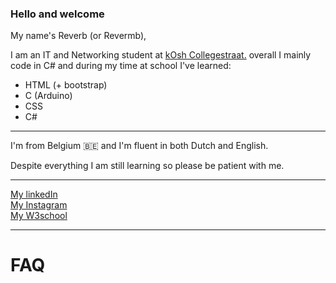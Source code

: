 ### Hello and welcome
My name's Reverb (or Revermb),

I am an IT and Networking student at <a href=https://kosh.be>kOsh Collegestraat.</a>
overall I mainly code in C# and during my time at school I've learned:
<ul>
  <li>HTML (+ bootstrap)</li>
  <li>C (Arduino)</li>
  <li>CSS</li>
  <li>C#</li>
</ul>
<hr/>
I'm from Belgium 🇧🇪 and I'm fluent in both Dutch and English.

Despite everything I am still learning so please be patient with me.
<hr/>
<a href=https://www.linkedin.com/in/remi-vermeer-a15b28254>My linkedIn</a><br/>
<a href=https://www.instagram.com/revermbed>My Instagram</a><br/>
<a href=https://www.w3profile.com/Reverb>My W3school</a>
<hr/>
<h1>FAQ</h1>
<!-- 
<ul>
  <li>Q: Why is your name sometimes Reverb and other times Revermb (or variation)?</li>
  <li>A: I mainly prefer to use Revermb, but if the username is taken I usually go for Revermbt/Reverb</li>
</ul>
-->
<!--
**Revermb/Revermb** is a ✨ _special_ ✨ repository because its `README.md` (this file) appears on your GitHub profile.

Here are some ideas to get you started:

- 🔭 I’m currently working on ...
- 🌱 I’m currently learning ...
- 👯 I’m looking to collaborate on ...
- 🤔 I’m looking for help with ...
- 💬 Ask me about ...
- 📫 How to reach me: ...
- 😄 Pronouns: ...
- ⚡ Fun fact: ...
-->
